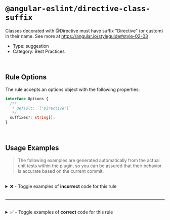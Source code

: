 <!--

  DO NOT EDIT.

  This markdown file was autogenerated using a mixture of the following files as the source of truth for its data:
  - ../../src/rules/directive-class-suffix.ts
  - ../../tests/rules/directive-class-suffix/cases.ts

  In order to update this file, it is therefore those files which need to be updated, as well as potentially the generator script:
  - ../../../../tools/scripts/generate-rule-docs.ts

-->

<br>

# `@angular-eslint/directive-class-suffix`

Classes decorated with @Directive must have suffix "Directive" (or custom) in their name. See more at https://angular.io/styleguide#style-02-03

- Type: suggestion
- Category: Best Practices

<br>

## Rule Options

The rule accepts an options object with the following properties:

```ts
interface Options {
  /**
   * Default: `["Directive"]`
   */
  suffixes?: string[];
}

```

<br>

## Usage Examples

> The following examples are generated automatically from the actual unit tests within the plugin, so you can be assured that their behavior is accurate based on the current commit.

<br>

<details>
<summary>❌ - Toggle examples of <strong>incorrect</strong> code for this rule</summary>

<br>

#### Default Config

```json
{
  "rules": {
    "@angular-eslint/directive-class-suffix": [
      "error"
    ]
  }
}
```

<br>

#### ❌ Invalid Code

```ts
@Directive({
  selector: 'sg-foo-bar'
})
class Test {}
      ~~~~
```

<br>

---

<br>

#### Default Config

```json
{
  "rules": {
    "@angular-eslint/directive-class-suffix": [
      "error"
    ]
  }
}
```

<br>

#### ❌ Invalid Code

```ts
@Directive({
  selector: 'sg-foo-bar'
})
class TestDirectivePage implements AsyncValidator {}
      ~~~~~~~~~~~~~~~~~
```

<br>

---

<br>

#### Custom Config

```json
{
  "rules": {
    "@angular-eslint/directive-class-suffix": [
      "error",
      {
        "suffixes": [
          "Page"
        ]
      }
    ]
  }
}
```

<br>

#### ❌ Invalid Code

```ts
@Directive({
  selector: 'sgBarFoo'
})
class TestPageDirective {}
      ~~~~~~~~~~~~~~~~~
```

</details>

<br>

---

<br>

<details>
<summary>✅ - Toggle examples of <strong>correct</strong> code for this rule</summary>

<br>

#### Default Config

```json
{
  "rules": {
    "@angular-eslint/directive-class-suffix": [
      "error"
    ]
  }
}
```

<br>

#### ✅ Valid Code

```ts
@Directive({
  selector: 'sgBarFoo'
})
class TestDirective {}
```

<br>

---

<br>

#### Default Config

```json
{
  "rules": {
    "@angular-eslint/directive-class-suffix": [
      "error"
    ]
  }
}
```

<br>

#### ✅ Valid Code

```ts
@Directive({
  selector: 'sgBarFoo'
})
class TestValidator implements Validator {}
```

<br>

---

<br>

#### Default Config

```json
{
  "rules": {
    "@angular-eslint/directive-class-suffix": [
      "error"
    ]
  }
}
```

<br>

#### ✅ Valid Code

```ts
@Directive({
  selector: 'sgBarFoo'
})
class TestValidator implements AsyncValidator {}
```

<br>

---

<br>

#### Default Config

```json
{
  "rules": {
    "@angular-eslint/directive-class-suffix": [
      "error"
    ]
  }
}
```

<br>

#### ✅ Valid Code

```ts
@Directive
class Test {}
```

<br>

---

<br>

#### Default Config

```json
{
  "rules": {
    "@angular-eslint/directive-class-suffix": [
      "error"
    ]
  }
}
```

<br>

#### ✅ Valid Code

```ts
@Directive()
class Test {}
```

<br>

---

<br>

#### Default Config

```json
{
  "rules": {
    "@angular-eslint/directive-class-suffix": [
      "error"
    ]
  }
}
```

<br>

#### ✅ Valid Code

```ts
@Component({
  selector: 'sg-bar-foo'
})
class TestComponent {}
```

<br>

---

<br>

#### Default Config

```json
{
  "rules": {
    "@angular-eslint/directive-class-suffix": [
      "error"
    ]
  }
}
```

<br>

#### ✅ Valid Code

```ts
@Pipe({
  name: 'sgPipe'
})
class TestPipe {}
```

<br>

---

<br>

#### Default Config

```json
{
  "rules": {
    "@angular-eslint/directive-class-suffix": [
      "error"
    ]
  }
}
```

<br>

#### ✅ Valid Code

```ts
@Injectable()
class TestService {}
```

<br>

---

<br>

#### Default Config

```json
{
  "rules": {
    "@angular-eslint/directive-class-suffix": [
      "error"
    ]
  }
}
```

<br>

#### ✅ Valid Code

```ts
class TestEmpty {}
```

<br>

---

<br>

#### Custom Config

```json
{
  "rules": {
    "@angular-eslint/directive-class-suffix": [
      "error",
      {
        "suffixes": [
          "Dir"
        ]
      }
    ]
  }
}
```

<br>

#### ✅ Valid Code

```ts
@Directive({
  selector: 'sgBarFoo'
})
class TestDir {}
```

<br>

---

<br>

#### Custom Config

```json
{
  "rules": {
    "@angular-eslint/directive-class-suffix": [
      "error",
      {
        "suffixes": [
          "Page",
          "View"
        ]
      }
    ]
  }
}
```

<br>

#### ✅ Valid Code

```ts
@Directive({
  selector: 'sgBarFoo'
})
class TestPage {}
```

</details>

<br>
